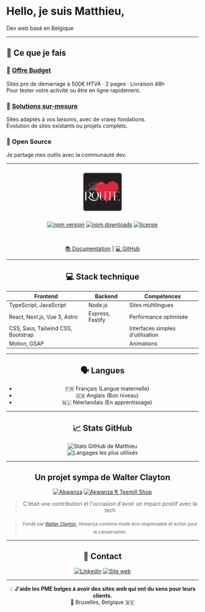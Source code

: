 # Hello, je suis Matthieu,

Dev web basé en Belgique

---

## 💼 Ce que je fais

### 🎯 [Offre Budget](https://budget.matthieugravy.dev/)
Sites pro de démarrage à 500€ HTVA · 2 pages · Livraison 48h  
Pour tester votre activité ou être en ligne rapidement.

### 🏢 [Solutions sur-mesure](https://www.matthieugravy.dev/)
Sites adaptés à vos besoins, avec de vraies fondations.  
Évolution de sites existants ou projets complets.

### 🚀 Open Source
Je partage mes outils avec la communauté dev.

---

<div align="center">

<img src="https://github.com/matthieuGravy/love-on-the-route/blob/main/assets/love-on-the-route.png?raw=true" alt="Love On The Route logo" width="120" />

[![npm version](https://img.shields.io/npm/v/love-on-the-route?style=flat-square&logo=npm&label=version)](https://www.npmjs.com/package/love-on-the-route)
[![npm downloads](https://img.shields.io/npm/dm/love-on-the-route?style=flat-square&logo=npm)](https://www.npmjs.com/package/love-on-the-route)
[![license](https://img.shields.io/npm/l/love-on-the-route?style=flat-square)](https://github.com/matthieuGravy/love-on-the-route/blob/main/LICENSE)

  <br/>

[📚 Documentation](https://love-on-the-route.matthieugravy.dev/fr) | [💻 GitHub](https://github.com/matthieuGravy/love-on-the-route)


---

## 💻 Stack technique

| Frontend              | Backend           | Compétences                     |
|-----------------------|-------------------|---------------------------------|
| TypeScript, JavaScript | Node.js          | Sites multilingues              |
| React, Next.js, Vue 3, Astro | Express, Fastify | Performance optimisée           |
| CSS, Sass, Tailwind CSS, Bootstrap |        | Interfaces simples d'utilisation |
| Motion, GSAP         |                   | Animations                      |

---

## 🗣️ Langues
- 🇫🇷 Français (Langue maternelle)
- 🇬🇧 Anglais (Bon niveau)
- 🇳🇱 Néerlandais (En apprentissage)

---

## 📈 Stats GitHub

<p align="center">
  <img src="https://github-readme-stats.vercel.app/api?username=matthieuGravy&show_icons=true&theme=radical&count_private=true" alt="Stats GitHub de Matthieu" />
  <br/>
  <img src="https://github-readme-stats.vercel.app/api/top-langs/?username=matthieuGravy&layout=compact&theme=radical" alt="Langages les plus utilisés" />
</p>

---

## Un projet sympa de Walter Clayton

[![Akwanza](https://img.shields.io/badge/Soutien-Akwanza-4CAF50?style=flat-square&logo=leaf&logoColor=white)](https://www.akwanza.com/)
[![Akwanza ft Teemill Shop](https://img.shields.io/badge/Shop-Collection%20Akwanza-FF6B35?style=flat-square&logo=shopping-cart&logoColor=white)](https://akwanza.teemill.com/collection/paul-a-tribu)

> C'était une contribution et l'occasion d'avoir un impact positif avec la tech

> <sub>Fondé par [Walter Clayton](https://www.walterclayton.com/blog), Akwanza combine mode éco-responsable et action pour la conservation.</sub>

---

## 🤝 Contact

[![LinkedIn](https://img.shields.io/badge/-LinkedIn-0077B5?style=flat-square&logo=LinkedIn&logoColor=white)](https://www.linkedin.com/in/matthieugravy/)
[![Site web](https://img.shields.io/badge/-Site%20web-000000?style=flat-square&logo=vercel&logoColor=white)](https://matthieugravy.dev)

---

💡 **J'aide les PME belges à avoir des sites web qui ont du sens pour leurs clients.**  
📍 Bruxelles, Belgique 🇧🇪
